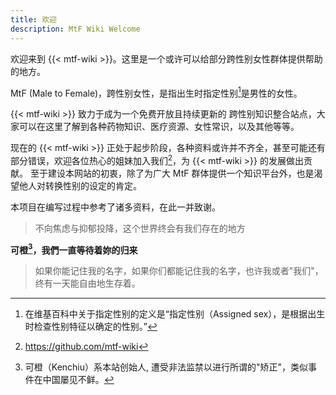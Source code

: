 ```yaml
---
title: 欢迎
description: MtF Wiki Welcome
---
```


欢迎来到 {{< mtf-wiki >}}。这里是一个或许可以给部分跨性别女性群体提供帮助的地方。

MtF (Male to Female)，跨性别女性，是指出生时指定性别[^1]是男性的女性。

{{< mtf-wiki >}} 致力于成为一个免费开放且持续更新的 跨性别知识整合站点，大家可以在这里了解到各种药物知识、医疗资源、女性常识，以及其他等等。

现在的 {{< mtf-wiki >}} 正处于起步阶段，各种资料或许并不齐全，甚至可能还有部分错误，欢迎各位热心的姐妹加入我们[^2]，为 {{< mtf-wiki >}} 的发展做出贡献。
至于建设本网站的初衷，除了为广大 MtF 群体提供一个知识平台外，也是渴望他人对转换性别的设定的肯定。

本项目在编写过程中参考了诸多资料，在此一并致谢。

> 不向焦虑与抑郁投降，这个世界终会有我们存在的地方

**可橙[^k]，我們一直等待着妳的归来**

> 如果你能记住我的名字，如果你们都能记住我的名字，也许我或者"我们"，终有一天能自由地生存着。

[^1]: 在维基百科中关于指定性别的定义是“指定性别（Assigned sex），是根据出生时检查性别特征以确定的性别。”

[^2]: https://github.com/mtf-wiki

[^k]: 可橙（Kenchiu）系本站创始人, 遭受非法监禁以进行所谓的"矫正"，类似事件在中国屡见不鲜。
